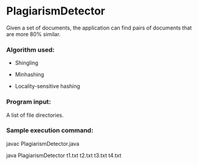 # PlagiarismDetector
Given a set of documents, the application can find pairs of documents that are more 80% similar.


### Algorithm used:

* Shingling

* Minhashing

* Locality-sensitive hashing


### Program input:

A list of file directories.


### Sample execution command:

javac PlagiarismDetector.java

java PlagiarismDetector t1.txt t2.txt t3.txt t4.txt

